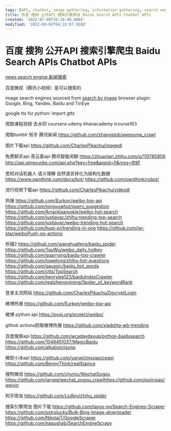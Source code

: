 ```yaml
---
tags: [API, chatbot, image gathering, information gathering, search engine]
title: 百度 搜狗 公开API 搜索引擎爬虫 Baidu Search APIs Chatbot APIs
created: '2022-07-09T16:16:40.000Z'
modified: '2022-09-02T04:32:07.920Z'
---
```


# 百度 搜狗 公开API 搜索引擎爬虫 Baidu Search APIs Chatbot APIs

[news search engine 新闻搜索](https://awesomeopensource.com/project/01joy/news-search-engine)

百度微视（腾讯小视频）是可以搜索的

image search engines sourced from [search by image](https://github.com/dessant/search-by-image) browser plugin:
Google, Bing, Yandex, Baidu and TinEye

google tts for python:
import gtts

爬取课程视频 去水印
coursera udemy khanacademy icourse163

爬取tumblr 知乎 腾讯新闻
https://github.com/zhangslob/awesome_crawl

图片下载api
https://github.com/CharlesPikachu/imagedl

免费聊天api 青云客api 腾讯智能闲聊
https://zhuanlan.zhihu.com/p/110785806
http://api.qingyunke.com/api.php?key=free&appid=0&msg=你好

思知对话机器人 语义理解 自然语言转化为结构化数据
https://www.ownthink.com/docs/bot/
https://github.com/ownthink/robot/

流行视频下载api
https://github.com/CharlesPikachu/videodl

热搜
https://github.com/Eurkon/weibo-top-api
https://github.com/ningyuwhut/query_suggestion
https://github.com/Arrackisarookie/weibo-hot-search
https://github.com/justjavac/zhihu-trending-top-search
https://github.com/justjavac/weibo-trending-hot-search
https://github.com/huqi-pr/trending-in-one
https://github.com/jw-star/weiboPush-go-actions

热搜2
https://github.com/wanghuafeng/baidu_spider
https://github.com/TauWu/weibo_daily_hotkey
https://github.com/quarrying/baidu-top-crawler
https://github.com/towelong/zhihu-hot-questions
https://github.com/gaussic/baidu_hot_words
https://github.com/ctts/TopSearch
https://github.com/henrylee123/baiduIndexCrawler
https://github.com/realzhengyiming/Spider_of_keywordRank

登录主流网站
https://github.com/CharlesPikachu/DecryptLogin

微博热搜
https://github.com/Eurkon/weibo-top-api

微博 python api
https://pypi.org/project/weibo/

github actions抓取微博热搜
https://github.com/xiadd/tg-wb-trending

百度搜索api
https://github.com/wcadaydayup/python-baidusearch
https://github.com/1049451037/MagicBaidu
https://github.com/alkalixin/jsonp

微软小冰api
https://github.com/yanwii/msxiaoiceapi
https://github.com/BennyThink/realXiaoice

搜狗微信
https://github.com/chyroc/WechatSogou
https://github.com/jaryee/wechat_sogou_crawlhttps://github.com/pujinxiao/weixin

知乎爬虫
https://github.com/LiuRoy/zhihu_spider

搜索引擎爬虫 图片下载
https://github.com/tasos-py/Search-Engines-Scraper
https://github.com/ostrolucky/Bulk-Bing-Image-downloader
https://github.com/NikolaiT/GoogleScraper
https://github.com/naqushab/SearchEngineScrapy
